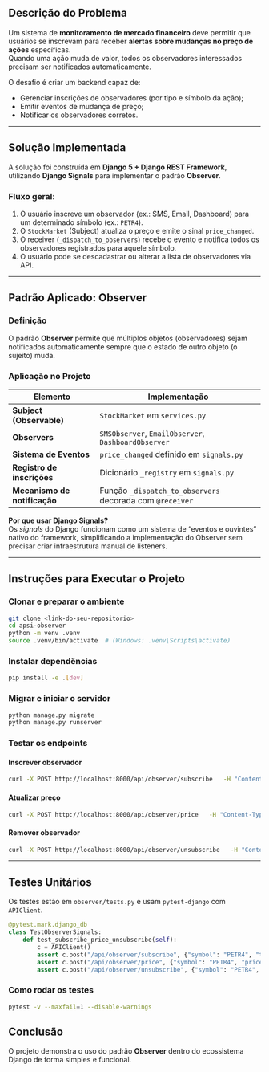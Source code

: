 
## Descrição do Problema

Um sistema de **monitoramento de mercado financeiro** deve permitir que usuários se inscrevam para receber **alertas sobre mudanças no preço de ações** específicas.  
Quando uma ação muda de valor, todos os observadores interessados precisam ser notificados automaticamente.

O desafio é criar um backend capaz de:
- Gerenciar inscrições de observadores (por tipo e símbolo da ação);
- Emitir eventos de mudança de preço;
- Notificar os observadores corretos.

---

## Solução Implementada

A solução foi construída em **Django 5 + Django REST Framework**, utilizando **Django Signals** para implementar o padrão **Observer**.

### Fluxo geral:

1. O usuário inscreve um observador (ex.: SMS, Email, Dashboard) para um determinado símbolo (ex.: `PETR4`).  
2. O `StockMarket` (Subject) atualiza o preço e emite o sinal `price_changed`.  
3. O receiver (`_dispatch_to_observers`) recebe o evento e notifica todos os observadores registrados para aquele símbolo.  
4. O usuário pode se descadastrar ou alterar a lista de observadores via API.

---

## Padrão Aplicado: Observer

### Definição
O padrão **Observer** permite que múltiplos objetos (observadores) sejam notificados automaticamente sempre que o estado de outro objeto (o sujeito) muda.

### Aplicação no Projeto
| Elemento | Implementação |
|-----------|----------------|
| **Subject (Observable)** | `StockMarket` em `services.py` |
| **Observers** | `SMSObserver`, `EmailObserver`, `DashboardObserver` |
| **Sistema de Eventos** | `price_changed` definido em `signals.py` |
| **Registro de inscrições** | Dicionário `_registry` em `signals.py` |
| **Mecanismo de notificação** | Função `_dispatch_to_observers` decorada com `@receiver` |

**Por que usar Django Signals?**  
Os *signals* do Django funcionam como um sistema de “eventos e ouvintes” nativo do framework, simplificando a implementação do Observer sem precisar criar infraestrutura manual de listeners.

---

## Instruções para Executar o Projeto

### Clonar e preparar o ambiente
```bash
git clone <link-do-seu-repositorio>
cd apsi-observer
python -m venv .venv
source .venv/bin/activate  # (Windows: .venv\Scripts\activate)
```

### Instalar dependências
```bash
pip install -e .[dev]
```

### Migrar e iniciar o servidor
```bash
python manage.py migrate
python manage.py runserver
```

### Testar os endpoints

#### Inscrever observador
```bash
curl -X POST http://localhost:8000/api/observer/subscribe   -H "Content-Type: application/json"   -d '{"symbol":"PETR4","type":"sms"}'
```

#### Atualizar preço
```bash
curl -X POST http://localhost:8000/api/observer/price   -H "Content-Type: application/json"   -d '{"symbol":"PETR4","price":39.7}'
```

#### Remover observador
```bash
curl -X POST http://localhost:8000/api/observer/unsubscribe   -H "Content-Type: application/json"   -d '{"symbol":"PETR4","type":"sms"}'
```

---

## Testes Unitários

Os testes estão em `observer/tests.py` e usam `pytest-django` com `APIClient`.

```python
@pytest.mark.django_db
class TestObserverSignals:
    def test_subscribe_price_unsubscribe(self):
        c = APIClient()
        assert c.post("/api/observer/subscribe", {"symbol": "PETR4", "type": "dash"}, format="json").status_code == 200
        assert c.post("/api/observer/price", {"symbol": "PETR4", "price": 39.7}, format="json").status_code == 200
        assert c.post("/api/observer/unsubscribe", {"symbol": "PETR4", "type": "dash"}, format="json").status_code == 200
```

### Como rodar os testes
```bash
pytest -v --maxfail=1 --disable-warnings
```
## Conclusão

O projeto demonstra o uso do padrão **Observer** dentro do ecossistema Django de forma simples e funcional. 

